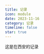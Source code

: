 ```yaml
---
title: 记录
icon: module
date: 2023-11-16
category: 记录
timeline: false
star: true
---
```


这是在西安的记录

<!-- more -->

<AutoCatalog />
